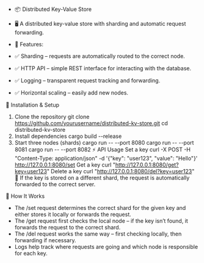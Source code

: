 - 📦 Distributed Key-Value Store
- 🖥 A distributed key-value store with sharding and automatic request forwarding.

- 🚀 Features:
- ✅ Sharding – requests are automatically routed to the correct node.
- ✅ HTTP API – simple REST interface for interacting with the database.
- ✅ Logging – transparent request tracking and forwarding.
- ✅ Horizontal scaling – easily add new nodes.

📌 Installation & Setup
1. Clone the repository
git clone https://github.com/yourusername/distributed-kv-store.git
cd distributed-kv-store
2. Install dependencies
cargo build --release
3. Start three nodes (shards)
cargo run -- --port 8080
cargo run -- --port 8081
cargo run -- --port 8082
⚡ API Usage
Set a key
curl -X POST -H "Content-Type: application/json" -d '{"key": "user123", "value": "Hello"}' http://127.0.0.1:8080/set
Get a key
curl "http://127.0.0.1:8080/get?key=user123"
Delete a key
curl "http://127.0.0.1:8080/del?key=user123"
🔄 If the key is stored on a different shard, the request is automatically forwarded to the correct server.

🔧 How It Works
- The /set request determines the correct shard for the given key and either stores it locally or forwards the request.
- The /get request first checks the local node – if the key isn’t found, it forwards the request to the correct shard.
- The /del request works the same way – first checking locally, then forwarding if necessary.
- Logs help track where requests are going and which node is responsible for each key.
